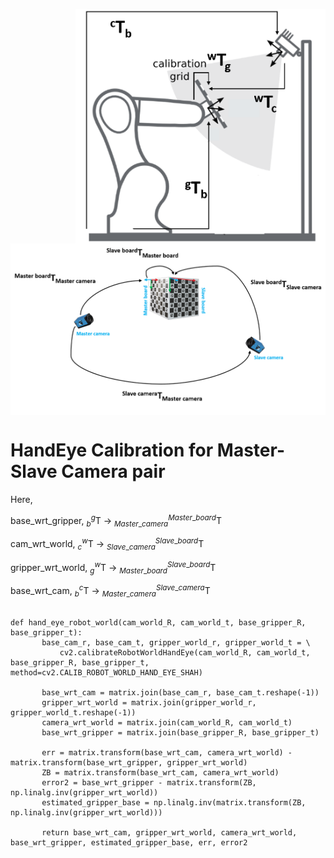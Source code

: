 <p align="right">
<img align="center" src="Images/hande.png" width="400"> 
<img align="center" src="Images/nonOverlapping.png" width="550">
</p>


# HandEye Calibration for Master-Slave Camera pair
 Here,

 base_wrt_gripper, $`_{b}^{g}\textrm{T}`$ -> $`_{Master\_camera}^{Master\_board}\textrm{T}`$
    
 cam_wrt_world, $`_{c}^{w}\textrm{T}`$ -> $`_{Slave\_camera}^{Slave\_board}\textrm{T}`$

 gripper_wrt_world, $`_{g}^{w}\textrm{T}`$ -> $`_{Master\_board}^{Slave\_board}\textrm{T}`$

 base_wrt_cam, $`_{b}^{c}\textrm{T}`$ -> $`_{Master\_camera}^{Slave\_camera}\textrm{T}`$

 ```
 
def hand_eye_robot_world(cam_world_R, cam_world_t, base_gripper_R, base_gripper_t):
        base_cam_r, base_cam_t, gripper_world_r, gripper_world_t = \
            cv2.calibrateRobotWorldHandEye(cam_world_R, cam_world_t, base_gripper_R, base_gripper_t, method=cv2.CALIB_ROBOT_WORLD_HAND_EYE_SHAH)

        base_wrt_cam = matrix.join(base_cam_r, base_cam_t.reshape(-1))
        gripper_wrt_world = matrix.join(gripper_world_r, gripper_world_t.reshape(-1))
        camera_wrt_world = matrix.join(cam_world_R, cam_world_t)
        base_wrt_gripper = matrix.join(base_gripper_R, base_gripper_t)

        err = matrix.transform(base_wrt_cam, camera_wrt_world) - matrix.transform(base_wrt_gripper, gripper_wrt_world)
        ZB = matrix.transform(base_wrt_cam, camera_wrt_world)
        error2 = base_wrt_gripper - matrix.transform(ZB, np.linalg.inv(gripper_wrt_world))
        estimated_gripper_base = np.linalg.inv(matrix.transform(ZB, np.linalg.inv(gripper_wrt_world)))

        return base_wrt_cam, gripper_wrt_world, camera_wrt_world, base_wrt_gripper, estimated_gripper_base, err, error2

 ```



